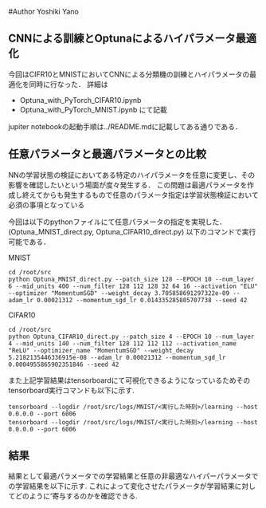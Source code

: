 #Author
Yoshiki Yano

## CNNによる訓練とOptunaによるハイパラメータ最適化
今回はCIFR10とMNISTにおいてCNNによる分類機の訓練とハイパラメータの最適化を同時に行なった．
詳細は
- Optuna_with_PyTorch_CIFAR10.ipynb
- Optuna_with_PyTorch_MNIST.ipynb
にて記載

jupiter notebookの起動手順は../README.mdに記載してある通りである．

## 任意パラメータと最適パラメータとの比較
NNの学習状態の検証においてある特定のハイパラメータを任意に変更し、その影響を確認したいという場面が度々発生する．
この問題は最適パラメータを作成し終えてからも発生するもので任意のパラメータ指定は学習状態検証において必須の事項となっている


今回は以下のpythonファイルにて任意パラメータの指定を実現した．(Optuna_MNIST_direct.py, Optuna_CIFAR10_direct.py)
以下のコマンドで実行可能である．

MNIST
```
cd /root/src
python Optuna_MNIST_direct.py --patch_size 128 --EPOCH 10 --num_layer 6 --mid_units 400 --num_filter 128 112 128 32 64 16 --activation "ELU" --optimizer "MomentumSGD" --weight_decay 3.705858691297322e-09 --adam_lr 0.00021312 --momentum_sgd_lr 0.014335285805707738 --seed 42
```

CIFAR10
```
cd /root/src
python Optuna_CIFAR10_direct.py --patch_size 4 --EPOCH 10 --num_layer 4 --mid_units 140 --num_filter 128 112 112 112 --activation_name "ReLU" --optimizer_name "MomentumSGD" --weight_decay 5.2182135446336915e-08 --adam_lr 0.00021312 --momentum_sgd_lr 0.0004955865902351846 --seed 42
```

また上記学習結果はtensorboardにて可視化できるようになっているためそのtensorboard実行コマンドも以下に示す. 

```
tensorboard --logdir /root/src/logs/MNIST/<実行した時刻>/learning --host 0.0.0.0 --port 6006
tensorboard --logdir /root/src/logs/MNIST/<実行した時刻>/learning --host 0.0.0.0 --port 6006
```
## 結果
結果として最適パラメータでの学習結果と任意の非最適なハイパーパラメータでの学習結果を以下に示す. 
これによって変化させたパラメータが学習結果に対してどのように’寄与するのかを確認できる. 

